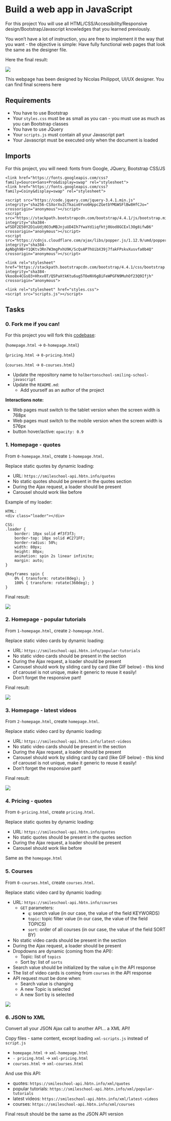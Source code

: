 # Build a web app in JavaScript

For this project You will use all HTML/CSS/Accessibility/Responsive design/Bootstrap/Javascript knowledges that you learned previously.

You won’t have a lot of instruction, you are free to implement it the way that you want - the objective is simple: Have fully functional web pages that look the same as the designer file.

Here the final result:

![](./images-README.md/3c71cc99d2fc1c12a3d3.jpg)

This webpage has been designed by Nicolas Philippot, UI/UX designer. You can find final screens here

## Requirements

- You have to use Bootstrap
- Your `styles.css` must be as small as you can - you must use as much as you can Bootstrap classes
- You have to use JQuery
- Your `scripts.js` must contain all your Javascript part
- Your Javascript must be executed only when the document is loaded

## Imports

For this project, you will need: fonts from Google, JQuery, Bootstrap CSS/JS

```
<link href="https://fonts.googleapis.com/css?family=Source+Sans+Pro&display=swap" rel="stylesheet">
<link href="https://fonts.googleapis.com/css?family=Coiny&display=swap" rel="stylesheet">

<script src="https://code.jquery.com/jquery-3.4.1.min.js" integrity="sha256-CSXorXvZcTkaix6Yvo6HppcZGetbYMGWSFlBw8HfCJo=" crossorigin="anonymous"></script>
<script src="https://stackpath.bootstrapcdn.com/bootstrap/4.4.1/js/bootstrap.min.js" integrity="sha384-wfSDF2E50Y2D1uUdj0O3uMBJnjuUD4Ih7YwaYd1iqfktj0Uod8GCExl3Og8ifwB6" crossorigin="anonymous"></script>
<script src="https://cdnjs.cloudflare.com/ajax/libs/popper.js/1.12.9/umd/popper.min.js" integrity="sha384-ApNbgh9B+Y1QKtv3Rn7W3mgPxhU9K/ScQsAP7hUibX39j7fakFPskvXusvfa0b4Q" crossorigin="anonymous"></script>

<link rel="stylesheet" href="https://stackpath.bootstrapcdn.com/bootstrap/4.4.1/css/bootstrap.min.css" integrity="sha384-Vkoo8x4CGsO3+Hhxv8T/Q5PaXtkKtu6ug5TOeNV6gBiFeWPGFN9MuhOf23Q9Ifjh" crossorigin="anonymous">

<link rel="stylesheet" href="styles.css">
<script src="scripts.js"></script>
```

## Tasks

### 0. Fork me if you can!

For this project you will fork this [codebase](https://github.com/jzamora5/holberton-smiling-school):

(`homepage.html` -> `0-homepage.html`)

(`pricing.html` -> `0-pricing.html`)

(`courses.html` -> `0-courses.html`)

- Update the repository name to `holbertonschool-smiling-school-javascript`
- Update the `README.md`:
    - Add yourself as an author of the project

**Interactions note:**

- Web pages must switch to the tablet version when the screen width is 768px
- Web pages must switch to the mobile version when the screen width is 576px
- button hover/active: `opacity: 0.9`

### 1. Homepage - quotes

From `0-homepage.html`, create `1-homepage.html`.

Replace static quotes by dynamic loading:

- URL: `https://smileschool-api.hbtn.info/quotes`
- No static quotes should be present in the quotes section
- During the Ajax request, a loader should be present
- Carousel should work like before

Example of my loader:

```
HTML:
<div class="loader"></div>

CSS:
.loader {
    border: 10px solid #f3f3f3;
    border-top: 10px solid #C271FF;
    border-radius: 50%;
    width: 80px;
    height: 80px;
    animation: spin 2s linear infinite;
    margin: auto;
}

@keyframes spin {
    0% { transform: rotate(0deg); }
    100% { transform: rotate(360deg); }
}
```

Final result:

![](./images-README.md/044058b378bfef994b7c9dd672de1dca33d5f576.gif)

### 2. Homepage - popular tutorials

From `1-homepage.html`, create `2-homepage.html`.

Replace static video cards by dynamic loading:

- URL: `https://smileschool-api.hbtn.info/popular-tutorials`
- No static video cards should be present in the section
- During the Ajax request, a loader should be present
- Carousel should work by sliding card by card (like GIF below) - this kind of carousel is not unique, make it generic to reuse it easily!
- Don’t forget the responsive part!

Final result:

![](./images-README.md/0efb5ff68c622f830a70e7aaf16bac87822462af.gif)

### 3. Homepage - latest videos

From `2-homepage.html`, create `homepage.html`.

Replace static video card by dynamic loading:

- URL: `https://smileschool-api.hbtn.info/latest-videos`
- No static video cards should be present in the section
- During the Ajax request, a loader should be present
- Carousel should work by sliding card by card (like GIF below) - this kind of carousel is not unique, make it generic to reuse it easily!
- Don’t forget the responsive part!

Final result:

![](./images-README.md/c9a421edef604cee434f02f26328f6a549abd81a.gif)

### 4. Pricing - quotes

From `0-pricing.html`, create `pricing.html`.

Replace static quotes by dynamic loading:

- URL: `https://smileschool-api.hbtn.info/quotes`
- No static quotes should be present in the quotes section
- During the Ajax request, a loader should be present
- Carousel should work like before

Same as the `homepage.html`

### 5. Courses

From `0-courses.html`, create `courses.html`.

Replace static video card by dynamic loading:

- URL: `https://smileschool-api.hbtn.info/courses`
    - `GET` parameters:
        - `q`: search value (in our case, the value of the field KEYWORDS)
        - `topic`: topic filter value (in our case, the value of the field TOPICS)
        - `sort`: order of all courses (in our case, the value of the field SORT BY)
- No static video cards should be present in the section
- During the Ajax request, a loader should be present
- Dropdowns are dynamic (coming from the API):
    - Topic: list of `topics`
    - Sort by: list of `sorts`
- Search value should be initialized by the value `q` in the API response
- The list of video cards is coming from `courses` in the API response
- API request must be done when:
    - Search value is changing
    - A new Topic is selected
    - A new Sort by is selected

![](./images-README.md/b081f3358ab5e79f44afc847d882bcf6fd5ef517.gif)

### 6. JSON to XML

Convert all your JSON Ajax call to another API… a XML API!

Copy files - same content, except loading `xml-scripts.js` instead of `script.js`

- `homepage.html` -> `xml-homepage.html`
- `- pricing.html` -> `xml-pricing.html`
- `courses.html` -> `xml-courses.html`

And use this API:

- quotes: `https://smileschool-api.hbtn.info/xml/quotes`
- popular tutorials: `https://smileschool-api.hbtn.info/xml/popular-tutorials`
- latest videos: `https://smileschool-api.hbtn.info/xml/latest-videos`
- courses: `https://smileschool-api.hbtn.info/xml/courses`

Final result should be the same as the JSON API version
